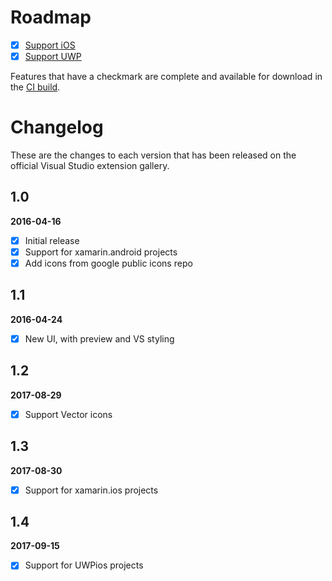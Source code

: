 # Roadmap

- [x] [Support iOS](https://github.com/interisti/vs-material-icons-generator/issues/4)
- [x] [Support UWP](https://github.com/interisti/vs-material-icons-generator/issues/4)

Features that have a checkmark are complete and available for
download in the
[CI build](http://vsixgallery.com/extension/e1bf5443-bf81-49e6-bc33-004e1f1f7b02/).

# Changelog

These are the changes to each version that has been released
on the official Visual Studio extension gallery.

## 1.0

**2016-04-16**

- [x] Initial release
- [x] Support for xamarin.android projects
- [x] Add icons from google public icons repo

## 1.1
**2016-04-24**

- [x] New UI, with preview and VS styling

## 1.2
**2017-08-29**

- [x] Support Vector icons

## 1.3
**2017-08-30**

- [x] Support for xamarin.ios projects

## 1.4
**2017-09-15**

- [x] Support for UWPios projects